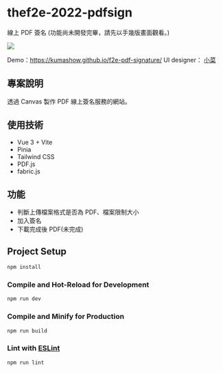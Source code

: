 # thef2e-2022-pdfsign

線上 PDF 簽名 (功能尚未開發完畢，請先以手幾版畫面觀看。)

![](https://i.imgur.com/2axZdz0.png)

Demo：https://kumashow.github.io/f2e-pdf-signature/
UI designer： [小菜](https://noarzxcvbnm.github.io/PersonalWebsite/)

## 專案說明

透過 Canvas 製作 PDF 線上簽名服務的網站。

## 使用技術

  * Vue 3 + Vite
  * Pinia
  * Tailwind CSS
  * PDF.js
  * fabric.js

## 功能

  * 判斷上傳檔案格式是否為 PDF、檔案限制大小
  * 加入簽名
  * 下載完成後 PDF(未完成)

## Project Setup

```sh
npm install
```

### Compile and Hot-Reload for Development

```sh
npm run dev
```

### Compile and Minify for Production

```sh
npm run build
```

### Lint with [ESLint](https://eslint.org/)

```sh
npm run lint
```
